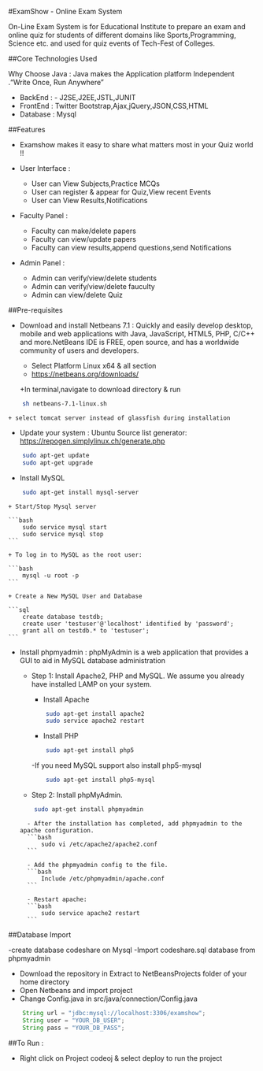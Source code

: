 #ExamShow - Online Exam System

On-Line Exam System is for Educational Institute to prepare an exam and online quiz
for students of different domains like Sports,Programming, Science etc. and used for quiz
events of Tech-Fest of Colleges.

##Core Technologies Used 

 Why Choose Java : Java makes the Application platform Independent .“Write Once, Run Anywhere”

- BackEnd : - J2SE,J2EE,JSTL,JUNIT
- FrontEnd : Twitter Bootstrap,Ajax,jQuery,JSON,CSS,HTML 
- Database : Mysql

##Features


- Examshow makes it easy to share what matters most in your Quiz world !!

- User Interface : 

	+ User can View Subjects,Practice MCQs
	+ User can register & appear for Quiz,View recent Events
	+ User can View Results,Notifications

- Faculty Panel : 

	+ Faculty can make/delete papers
	+ Faculty can view/update papers
	+ Faculty can view results,append questions,send Notifications

- Admin Panel :

	+ Admin can verify/view/delete students
	+ Admin can verify/view/delete fauculty
	+ Admin can view/delete Quiz


##Pre-requisites


- Download and install Netbeans 7.1 : Quickly and easily develop desktop, mobile and web applications
with Java, JavaScript, HTML5, PHP, C/C++ and more.NetBeans IDE is FREE, open source, and has a worldwide community of users and developers. 

	+ Select Platform Linux x64 & all section
	+ https://netbeans.org/downloads/

	+In terminal,navigate to download directory & run
```bash
	sh netbeans-7.1-linux.sh
```
	+ select tomcat server instead of glassfish during installation


- Update your system : Ubuntu Source list generator: https://repogen.simplylinux.ch/generate.php

```bash
	sudo apt-get update
	sudo apt-get upgrade
```

- Install MySQL

```bash
	sudo apt-get install mysql-server
```

	+ Start/Stop Mysql server 
	
	```bash
		sudo service mysql start
		sudo service mysql stop
	```

	+ To log in to MySQL as the root user:
	
	```bash
		mysql -u root -p
	```

	+ Create a New MySQL User and Database

	```sql
		create database testdb;
		create user 'testuser'@'localhost' identified by 'password';
		grant all on testdb.* to 'testuser';
	```




- Install phpmyadmin : phpMyAdmin is a web application that provides a GUI to aid in MySQL database administration

	+ Step 1: Install Apache2, PHP and MySQL. We assume you already have installed LAMP on your system.

		- Install Apache 
		```bash
			sudo apt-get install apache2
			sudo service apache2 restart
		```

		- Install PHP

		```bash
			sudo apt-get install php5
		```
				
		-If you need MySQL support also install php5-mysql
		
		```bash
			sudo apt-get install php5-mysql
		```

	+ Step 2: Install phpMyAdmin.

	```bash
		sudo apt-get install phpmyadmin
	```

		- After the installation has completed, add phpmyadmin to the apache configuration.
		```bash
			sudo vi /etc/apache2/apache2.conf
		```

		- Add the phpmyadmin config to the file.
		```bash
			Include /etc/phpmyadmin/apache.conf
		```

		- Restart apache:
		```bash
			sudo service apache2 restart
		```

##Database Import

-create database codeshare on Mysql
-Import codeshare.sql database from phpmyadmin
- Download the repository in Extract to NetBeansProjects folder of your home directory
- Open Netbeans and import project 
- Change Config.java in src/java/connection/Config.java

```java
    String url = "jdbc:mysql://localhost:3306/examshow";
    String user = "YOUR_DB_USER";
    String pass = "YOUR_DB_PASS";
```

##To Run : 

- Right click on Project codeoj & select deploy to run the project